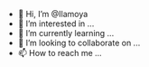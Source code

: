 - 👋 Hi, I’m @Ilamoya
- 👀 I’m interested in ...
- 🌱 I’m currently learning ...
- 💞️ I’m looking to collaborate on ...
- 📫 How to reach me ...

<!---
Ilamoya/Ilamoya is a ✨ special ✨ repository because its `README.md` (this file) appears on your GitHub profile.
You can click the Preview link to take a look at your changes.
--->
